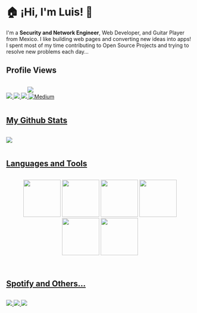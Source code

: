 # :house: ¡Hi, I'm Luis! :tea:
I'm a **Security and Network Engineer**, Web Developer, and Guitar Player from Mexico. I like building web pages and converting new ideas into apps! I spent most of my time contributing to Open Source Projects and trying to resolve new problems each day...

## Profile Views

<p style="display: inline-block;" align="center">
<a href="https://profile-counter.glitch.me/Luisda2705/count.svg"><img src="https://profile-counter.glitch.me/Luisda2705/count.svg"/>
<br>
<a href="https://twitter.com/Luisda2705"><img src="https://img.shields.io/badge/twitter-%231DA1F2.svg?&style=for-the-badge&logo=twitter&logoColor=white"/>
<a href="https://www.linkedin.com/in/luisda2705/"><img src="https://img.shields.io/badge/-LinkedIn-0077B5?style=for-the-badge&logo=LinkedIn&logoColor=white"/>
<a href="https://stackoverflow.com/users/13078682/luisda2705"><img src="https://img.shields.io/badge/Stack_Overflow-FE7A16?style=for-the-badge&logo=stack-overflow&logoColor=white"/>
<a href="https://medium.com/@luisda2705" target="_blank"><img src="https://img.shields.io/badge/medium-%2312100E.svg?&style=for-the-badge&logo=medium&logoColor=white&color=071A2C" alt="Medium"/>
</p>
<!---
[<img src="https://img.shields.io/badge/twitter-%231DA1F2.svg?&style=for-the-badge&logo=twitter&logoColor=white" />](https://twitter.com/Luisda2705)
[![LinkedIn](https://img.shields.io/badge/-LinkedIn-0077B5?style=for-the-badge&logo=LinkedIn&logoColor=white)](https://www.linkedin.com/in/luisda2705/)
[<img src="https://img.shields.io/badge/Stack_Overflow-FE7A16?style=for-the-badge&logo=stack-overflow&logoColor=white" />](https://stackoverflow.com/users/13078682/luisda2705)
-->

## My Github Stats
<!---
![Luis's GitHub stats](https://github-readme-stats.vercel.app/api?username=Luisda2705&show_icons=true&theme=dracula)
-->

<p style="display: inline-block;" align="center">
<a href="https://github-readme-stats.vercel.app/api?username=Luisda2705&show_icons=true&theme=dracula"><img src="https://github-readme-stats.vercel.app/api?username=Luisda2705&show_icons=true&theme=dracula"/>
</p>


## Languages and Tools
<p style="display: inline-block;" align="center">
  <img src="https://media3.giphy.com/media/ln7z2eWriiQAllfVcn/200w.webp" width="100">
  <img src="https://i.giphy.com/media/LMt9638dO8dftAjtco/200.webp" width="100">
  <img src="https://i.giphy.com/media/eNAsjO55tPbgaor7ma/200w.webp" width="100">
  <img src="https://media.giphy.com/media/kdFc8fubgS31b8DsVu/giphy.gif" width="100">
  <img src="https://i.giphy.com/media/KzJkzjggfGN5Py6nkT/200.webp" width="100">
  <img src="https://i.giphy.com/media/IdyAQJVN2kVPNUrojM/200.webp" width="100">
  <br><br>
</p>

## Spotify and Others...
<p style="display: inline-block;" align="center">
<a href="https://www.buymeacoffee.com/luisda2705"><img src="https://img.buymeacoffee.com/button-api/?text=Buy me a coffee&emoji=&slug=luisda2705&button_colour=FFDD00&font_colour=000000&font_family=Cookie&outline_colour=000000&coffee_colour=ffffff" /> </a> <a href="https://www.paypal.com/donate/?hosted_button_id=VSVL94YAT44SA"><img src="http://www.paypal.com/en_US/i/btn/x-click-but6.gif"/>

</p>
<p style="display: inline-block;" align="center">
<a href="https://spotify-github-profile.vercel.app/api/view?uid=1276385505&redirect=true"><img src="https://spotify-github-profile.vercel.app/api/view?uid=1276385505&cover_image=true&theme=default&show_offline=false&background_color=121212&interchange=false&bar_color=53b14f&bar_color_cover=false"/>
</p>

<!---
[![spotify-github-profile](https://spotify-github-profile.vercel.app/api/view?uid=1276385505&cover_image=true&theme=default&show_offline=false&background_color=121212&interchange=false&bar_color=53b14f&bar_color_cover=false)]#(https://spotify-github-profile.vercel.app/api/view?uid=1276385505&redirect=true)
-->

<!--
**Luisda2705/luisda2705** is a ✨ _special_ ✨ repository because its `README.md` (this file) appears on your GitHub profile.
- 😄 Pronouns: ...
- ⚡ Fun fact: ...
-->
